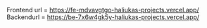 Frontend url = https://fe-mdvavgtgo-haliukas-projects.vercel.app/
Backendurl = https://be-7x6w4gk5y-haliukas-projects.vercel.app/
